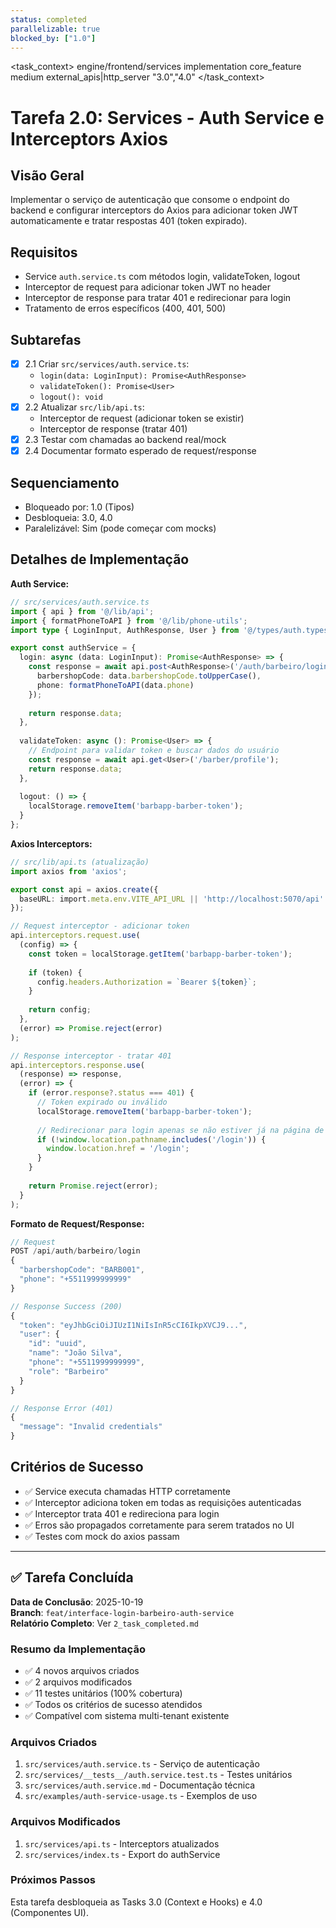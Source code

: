 ```yaml
---
status: completed
parallelizable: true
blocked_by: ["1.0"]
---
```


<task_context>
<domain>engine/frontend/services</domain>
<type>implementation</type>
<scope>core_feature</scope>
<complexity>medium</complexity>
<dependencies>external_apis|http_server</dependencies>
<unblocks>"3.0","4.0"</unblocks>
</task_context>

# Tarefa 2.0: Services - Auth Service e Interceptors Axios

## Visão Geral
Implementar o serviço de autenticação que consome o endpoint do backend e configurar interceptors do Axios para adicionar token JWT automaticamente e tratar respostas 401 (token expirado).

## Requisitos
- Service `auth.service.ts` com métodos login, validateToken, logout
- Interceptor de request para adicionar token JWT no header
- Interceptor de response para tratar 401 e redirecionar para login
- Tratamento de erros específicos (400, 401, 500)

## Subtarefas
- [x] 2.1 Criar `src/services/auth.service.ts`:
  - `login(data: LoginInput): Promise<AuthResponse>`
  - `validateToken(): Promise<User>`
  - `logout(): void`
- [x] 2.2 Atualizar `src/lib/api.ts`:
  - Interceptor de request (adicionar token se existir)
  - Interceptor de response (tratar 401)
- [x] 2.3 Testar com chamadas ao backend real/mock
- [x] 2.4 Documentar formato esperado de request/response

## Sequenciamento
- Bloqueado por: 1.0 (Tipos)
- Desbloqueia: 3.0, 4.0
- Paralelizável: Sim (pode começar com mocks)

## Detalhes de Implementação

**Auth Service:**
```typescript
// src/services/auth.service.ts
import { api } from '@/lib/api';
import { formatPhoneToAPI } from '@/lib/phone-utils';
import type { LoginInput, AuthResponse, User } from '@/types/auth.types';

export const authService = {
  login: async (data: LoginInput): Promise<AuthResponse> => {
    const response = await api.post<AuthResponse>('/auth/barbeiro/login', {
      barbershopCode: data.barbershopCode.toUpperCase(),
      phone: formatPhoneToAPI(data.phone)
    });
    
    return response.data;
  },
  
  validateToken: async (): Promise<User> => {
    // Endpoint para validar token e buscar dados do usuário
    const response = await api.get<User>('/barber/profile');
    return response.data;
  },
  
  logout: () => {
    localStorage.removeItem('barbapp-barber-token');
  }
};
```

**Axios Interceptors:**
```typescript
// src/lib/api.ts (atualização)
import axios from 'axios';

export const api = axios.create({
  baseURL: import.meta.env.VITE_API_URL || 'http://localhost:5070/api'
});

// Request interceptor - adicionar token
api.interceptors.request.use(
  (config) => {
    const token = localStorage.getItem('barbapp-barber-token');
    
    if (token) {
      config.headers.Authorization = `Bearer ${token}`;
    }
    
    return config;
  },
  (error) => Promise.reject(error)
);

// Response interceptor - tratar 401
api.interceptors.response.use(
  (response) => response,
  (error) => {
    if (error.response?.status === 401) {
      // Token expirado ou inválido
      localStorage.removeItem('barbapp-barber-token');
      
      // Redirecionar para login apenas se não estiver já na página de login
      if (!window.location.pathname.includes('/login')) {
        window.location.href = '/login';
      }
    }
    
    return Promise.reject(error);
  }
);
```

**Formato de Request/Response:**
```typescript
// Request
POST /api/auth/barbeiro/login
{
  "barbershopCode": "BARB001",
  "phone": "+5511999999999"
}

// Response Success (200)
{
  "token": "eyJhbGciOiJIUzI1NiIsInR5cCI6IkpXVCJ9...",
  "user": {
    "id": "uuid",
    "name": "João Silva",
    "phone": "+5511999999999",
    "role": "Barbeiro"
  }
}

// Response Error (401)
{
  "message": "Invalid credentials"
}
```

## Critérios de Sucesso
- ✅ Service executa chamadas HTTP corretamente
- ✅ Interceptor adiciona token em todas as requisições autenticadas
- ✅ Interceptor trata 401 e redireciona para login
- ✅ Erros são propagados corretamente para serem tratados no UI
- ✅ Testes com mock do axios passam

---

## ✅ Tarefa Concluída

**Data de Conclusão**: 2025-10-19  
**Branch**: `feat/interface-login-barbeiro-auth-service`  
**Relatório Completo**: Ver `2_task_completed.md`

### Resumo da Implementação
- ✅ 4 novos arquivos criados
- ✅ 2 arquivos modificados
- ✅ 11 testes unitários (100% cobertura)
- ✅ Todos os critérios de sucesso atendidos
- ✅ Compatível com sistema multi-tenant existente

### Arquivos Criados
1. `src/services/auth.service.ts` - Serviço de autenticação
2. `src/services/__tests__/auth.service.test.ts` - Testes unitários
3. `src/services/auth.service.md` - Documentação técnica
4. `src/examples/auth-service-usage.ts` - Exemplos de uso

### Arquivos Modificados
1. `src/services/api.ts` - Interceptors atualizados
2. `src/services/index.ts` - Export do authService

### Próximos Passos
Esta tarefa desbloqueia as Tasks 3.0 (Context e Hooks) e 4.0 (Componentes UI).
